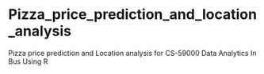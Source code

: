 # Pizza_price_prediction_and_location_analysis

Pizza price prediction and Location analysis for CS-59000 Data Analytics In Bus Using R

